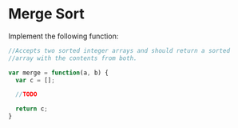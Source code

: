 # Merge Sort

Implement the following function:

```js
//Accepts two sorted integer arrays and should return a sorted
//array with the contents from both.

var merge = function(a, b) {
  var c = [];

  //TODO

  return c;
}
```